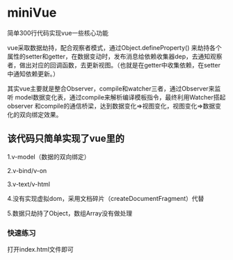 # miniVue
简单300行代码实现vue一些核心功能

vue采取数据劫持，配合观察者模式，通过Object.defineProperty() 来劫持各个属性的setter和getter，在数据变动时，发布消息给依赖收集器dep，去通知观察者，做出对应的回调函数，去更新视图。（也就是在getter中收集依赖，在setter中通知依赖更新。）

其实vue主要就是整合Observer，compile和watcher三者，通过Observer来监听 model数据变化表，通过compile来解析编译模板指令，最终利用Watcher搭起observer 和compile的通信桥梁，达到数据变化=>视图变化，视图变化=>数据变化的双向绑定效果。

## 该代码只简单实现了vue里的
1.v-model（数据的双向绑定）

2.v-bind/v-on

3.v-text/v-html

4.没有实现虚拟dom，采用文档碎片（createDocumentFragment）代替

5.数据只劫持了Object，数组Array没有做处理

### 快速练习
打开index.html文件即可
